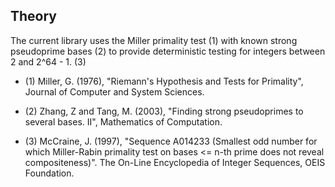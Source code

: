 ## Theory

The current library uses the Miller primality test (1) with known strong pseudoprime bases (2) to provide deterministic testing for integers between 2 and 2^64 - 1. (3)

- (1) Miller, G. (1976), "Riemann's Hypothesis and Tests for Primality", Journal of Computer and System Sciences.

- (2) Zhang, Z and Tang, M. (2003), "Finding strong pseudoprimes to several bases. II", Mathematics of Computation. 

- (3) McCraine, J. (1997), "Sequence A014233 (Smallest odd number for which Miller-Rabin primality test on bases <= n-th prime does not reveal compositeness)". The On-Line Encyclopedia of Integer Sequences, OEIS Foundation. 

